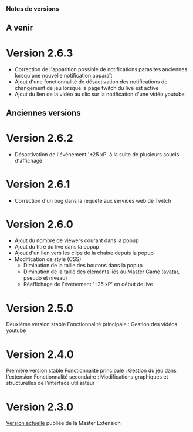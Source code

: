 ### Notes de versions

## A venir 

# Version 2.6.3

* Correction de l'apparition possible de notifications parasites anciennes lorsqu'une nouvelle notification apparaît
* Ajout d'une fonctionnalité de désactivation des notifications de changement de jeu lorsque la page twitch du live est active
* Ajout du lien de la vidéo au clic sur la notification d'une vidéo youtube

## Anciennes versions

# Version 2.6.2

* Désactivation de l'événement '+25 xP' à la suite de plusieurs soucis d'affichage

# Version 2.6.1
 
* Correction d'un bug dans la requête aux services web de Twitch

# Version 2.6.0 

* Ajout du nombre de viewers courant dans la popup
* Ajout du titre du live dans la popup
* Ajout d'un lien vers les clips de la chaîne depuis la popup
* Modification de style (CSS)
    * Diminution de la taille des boutons dans la popup
    * Diminution de la taille des éléments liés au Master Game (avatar, pseudo et niveau)
    * Réaffichage de l'événement '+25 xP' en début de live
    
# Version 2.5.0

Deuxième version stable
Fonctionnalité principale :  Gestion des vidéos youtube

# Version 2.4.0

Première version stable
Fonctionnalité principale : Gestion du jeu dans l'extension
Fonctionnalité secondaire : Modifications graphiques et structurelles de l'interface utilisateur

# Version 2.3.0

[Version actuelle](https://chrome.google.com/webstore/detail/master-snakou/lcjhokogmfjbhdfnhpgpamfpjjgckejn?hl=fr) publiée de la Master Extension 
